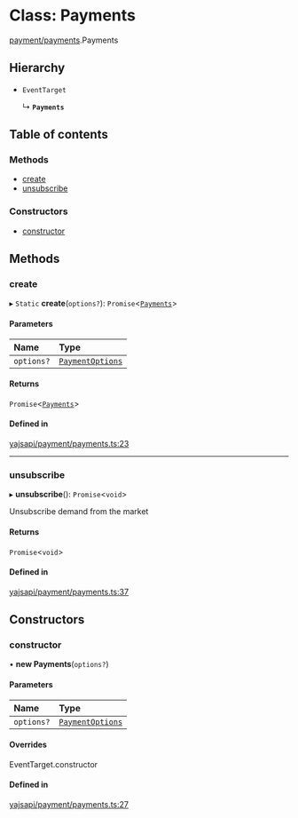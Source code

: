 # Class: Payments

[payment/payments](../modules/payment_payments.md).Payments

## Hierarchy

- `EventTarget`

  ↳ **`Payments`**

## Table of contents

### Methods

- [create](payment_payments.Payments.md#create)
- [unsubscribe](payment_payments.Payments.md#unsubscribe)

### Constructors

- [constructor](payment_payments.Payments.md#constructor)

## Methods

### create

▸ `Static` **create**(`options?`): `Promise`<[`Payments`](payment_payments.Payments.md)\>

#### Parameters

| Name | Type |
| :------ | :------ |
| `options?` | [`PaymentOptions`](../interfaces/payment_payments.PaymentOptions.md) |

#### Returns

`Promise`<[`Payments`](payment_payments.Payments.md)\>

#### Defined in

[yajsapi/payment/payments.ts:23](https://github.com/golemfactory/yajsapi/blob/5793bb7/yajsapi/payment/payments.ts#L23)

___

### unsubscribe

▸ **unsubscribe**(): `Promise`<`void`\>

Unsubscribe demand from the market

#### Returns

`Promise`<`void`\>

#### Defined in

[yajsapi/payment/payments.ts:37](https://github.com/golemfactory/yajsapi/blob/5793bb7/yajsapi/payment/payments.ts#L37)

## Constructors

### constructor

• **new Payments**(`options?`)

#### Parameters

| Name | Type |
| :------ | :------ |
| `options?` | [`PaymentOptions`](../interfaces/payment_payments.PaymentOptions.md) |

#### Overrides

EventTarget.constructor

#### Defined in

[yajsapi/payment/payments.ts:27](https://github.com/golemfactory/yajsapi/blob/5793bb7/yajsapi/payment/payments.ts#L27)
